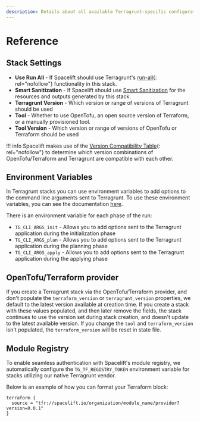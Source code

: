 ```yaml
---
description: Details about all available Terragrunt-specific configuration options.
---
```


# Reference

## Stack Settings

- **Use Run All** - If Spacelift should use Terragrunt's [run-all](https://terragrunt.gruntwork.io/docs/features/execute-terraform-commands-on-multiple-units-at-once/#the-run-all-command){: rel="nofollow"} functionality in this stack.
- **Smart Sanitization** - If Spacelift should use [Smart Sanitization](../terraform/resource-sanitization.md#smart-sanitization) for the resources and outputs generated by this stack.
- **Terragrunt Version** - Which version or range of versions of Terragrunt should be used
- **Tool** - Whether to use OpenTofu, an open source version of Terraform, or a manually provisioned tool.
- **Tool Version** - Which version or range of versions of OpenTofu or Terraform should be used

!!! info
    Spacelift makes use of the [Version Compatibility Table](https://docs.gruntwork.io/guides/stay-up-to-date/terraform/terraform-12/version-compatibility-table/){: rel="nofollow"} to determine which version combinations of OpenTofu/Terraform and Terragrunt are compatible with each other.

## Environment Variables

In Terragrunt stacks you can use environment variables to add options to the command line arguments sent to Terragrunt. To use these environment variables, you can see the documentation [here](../../concepts/configuration/environment.md).

There is an environment variable for each phase of the run:

- `TG_CLI_ARGS_init` - Allows you to add options sent to the Terragrunt application during the initialization phase
- `TG_CLI_ARGS_plan` - Allows you to add options sent to the Terragrunt application during the planning phase
- `TG_CLI_ARGS_apply` - Allows you to add options sent to the Terragrunt application during the applying phase

## OpenTofu/Terraform provider

If you create a Terragrunt stack via the OpenTofu/Terraform provider, and don't populate the `terraform_version` or `terragrunt_version` properties, we default to the latest version available at creation time. If you create a stack with these values populated, and then later remove the fields, the stack continues to use the version set during stack creation, and doesn't update to the latest available version.
If you change the `tool` and `terraform_version` isn't populated, the `terraform_version` will be reset in state file.

## Module Registry

To enable seamless authentication with Spacelift's module registry, we automatically configure the `TG_TF_REGISTRY_TOKEN` environment variable for stacks utilizing our native Terragrunt vendor.

Below is an example of how you can format your Terraform block:

```text
terraform {
  source = "tfr://spacelift.io/organization/module_name/provider?version=0.0.1"
}
```
